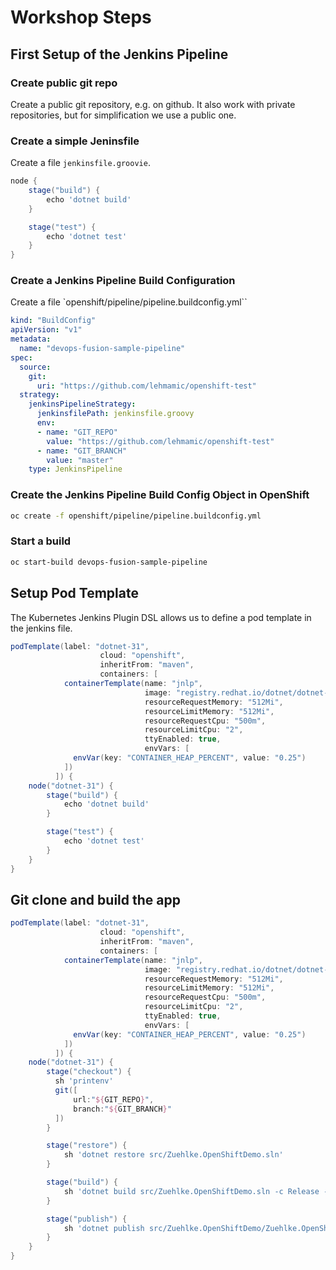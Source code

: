 # Workshop Steps

## First Setup of the Jenkins Pipeline

### Create public git repo

Create a public git repository, e.g. on github. It also work with private repositories, but for simplification we use a public one.

### Create a simple Jeninsfile

Create a file `jenkinsfile.groovie`.

```Groovy
node {
    stage("build") {
        echo 'dotnet build'
    }

    stage("test") {
        echo 'dotnet test'
    }
}
```

### Create a Jenkins Pipeline Build Configuration

Create a file `openshift/pipeline/pipeline.buildconfig.yml``

```yml
kind: "BuildConfig"
apiVersion: "v1"
metadata:
  name: "devops-fusion-sample-pipeline"
spec:
  source:
    git:
      uri: "https://github.com/lehmamic/openshift-test"
  strategy:
    jenkinsPipelineStrategy:
      jenkinsfilePath: jenkinsfile.groovy
      env:
      - name: "GIT_REPO"
        value: "https://github.com/lehmamic/openshift-test"
      - name: "GIT_BRANCH"
        value: "master"
    type: JenkinsPipeline
```

### Create the Jenkins Pipeline Build Config Object in OpenShift

```bash
oc create -f openshift/pipeline/pipeline.buildconfig.yml
```

### Start a build

```bash
oc start-build devops-fusion-sample-pipeline
```

## Setup Pod Template

The Kubernetes Jenkins Plugin DSL allows us to define a pod template in the jenkins file.

```Groovy
podTemplate(label: "dotnet-31",
                    cloud: "openshift",
                    inheritFrom: "maven",
                    containers: [
            containerTemplate(name: "jnlp",
                              image: "registry.redhat.io/dotnet/dotnet-31-jenkins-agent-rhel7:latest",
                              resourceRequestMemory: "512Mi",
                              resourceLimitMemory: "512Mi",
                              resourceRequestCpu: "500m",
                              resourceLimitCpu: "2",
                              ttyEnabled: true,
                              envVars: [
              envVar(key: "CONTAINER_HEAP_PERCENT", value: "0.25")
            ])
          ]) {
    node("dotnet-31") {
        stage("build") {
            echo 'dotnet build'
        }

        stage("test") {
            echo 'dotnet test'
        }
    }
}
```

## Git clone and build the app

```groovy
podTemplate(label: "dotnet-31",
                    cloud: "openshift",
                    inheritFrom: "maven",
                    containers: [
            containerTemplate(name: "jnlp",
                              image: "registry.redhat.io/dotnet/dotnet-31-jenkins-agent-rhel7:latest",
                              resourceRequestMemory: "512Mi",
                              resourceLimitMemory: "512Mi",
                              resourceRequestCpu: "500m",
                              resourceLimitCpu: "2",
                              ttyEnabled: true,
                              envVars: [
              envVar(key: "CONTAINER_HEAP_PERCENT", value: "0.25")
            ])
          ]) {
    node("dotnet-31") {
        stage("checkout") {
          sh 'printenv'
          git([
              url:"${GIT_REPO}",
              branch:"${GIT_BRANCH}"
          ]) 
        }

        stage("restore") {
            sh 'dotnet restore src/Zuehlke.OpenShiftDemo.sln'
        }

        stage("build") {
            sh 'dotnet build src/Zuehlke.OpenShiftDemo.sln -c Release --no-restore'
        }

        stage("publish") {
            sh 'dotnet publish src/Zuehlke.OpenShiftDemo/Zuehlke.OpenShiftDemo.csproj -c Release -o ./app/publish --no-restore --no-build'
        }
    }
}
```
